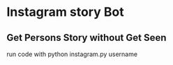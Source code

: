 # Instagram story Bot
## Get Persons Story without Get Seen

run code with python instagram.py username

